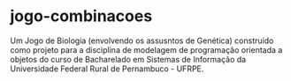 # jogo-combinacoes
Um Jogo de Biologia (envolvendo os assusntos de Genética) construído como projeto para a disciplina de modelagem de programação orientada a objetos do curso de Bacharelado em Sistemas de Informação da Universidade Federal Rural de Pernambuco - UFRPE.
